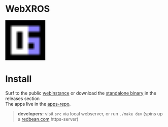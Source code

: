 # WebXROS

<img src='src/assets/webxros.svg' width="25%"/>

# Install 

Surf to the public [webinstance](https://coderofsalvation.github.io/webxros) or download the [standalone binary](https://) in the releases section <br>
The apps live in the [apps-repo](https://github.com/coderofsalvation/webxros-apps).<br>

> <b>developers:</b> visit `src` via local webserver, or run `./make dev` (spins up a [redbean.com](https://redbean.dev) https-server)

